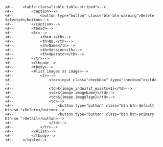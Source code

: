     <#--    <table class="table table-striped">-->
    <#--        <caption>-->
    <#--            <button type="button" class="btn btn-warning">Delete Selected</button>-->
    <#--        </caption>-->
    <#--        <thead>-->
    <#--        <tr>-->
    <#--            <th>#.</th>-->
    <#--            <th>No.</th>-->
    <#--            <th>Name</th>-->
    <#--            <th>Version</th>-->
    <#--            <th>Operator</th>-->
    <#--        </tr>-->
    <#--        </thead>-->
    <#--        <tbody>-->
    <#--        <#list images as image>-->
    <#--            <tr>-->
    <#--                <td><input class="checkbox" type="checkbox"></td>-->
    <#--                <td>${image_index?if_exists+1}</td>-->
    <#--                <td>${image.imageName}</td>-->
    <#--                <td>${image.imageTage}</td>-->
    <#--                <td>-->
    <#--                    <button type="button" class="btn btn-default btn-sm ">Delete</button>-->
    <#--                    <button type="button" class="btn btn-primary btn-sm ">Detail</button>-->
    <#--                </td>-->
    <#--            </tr>-->
    <#--        </#list>-->
    <#--        </tbody>-->
    <#--    </table>-->
